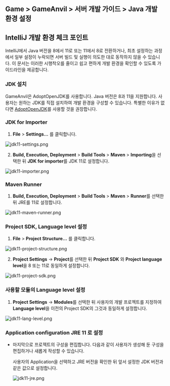 ## Game > GameAnvil > 서버 개발 가이드 > Java 개발 환경 설정



## IntelliJ 개발 환경 체크 포인트

IntelliJ에서 Java 버전을 8에서 11로 또는 11에서 8로 전환하거나, 최초 설정하는 과정에서 일부 설정이 누락되면 서버 빌드 및 실행이 의도한 대로 동작하지 않을 수 있습니다. 이 문서는 이러한 시행착오를 줄이고 쉽고 편하게 개발 환경을 확인할 수 있도록 가이드라인을 제공합니다.


### JDK 설치

GameAnvil은 AdoptOpenJDK를 사용합니다. Java 버전은 8과 11을 지원합니다. 사용자는 원하는 JDK를 직접 설치하여 개발 환경을 구성할 수 있습니다. 특별한 이유가 없다면 [AdoptOpenJDK](https://adoptopenjdk.net/)를 사용할 것을 권장합니다.



### JDK for Importer

1. **File** > **Settings...** 를 클릭합니다.



  ![jdk11-settings.png](https://static.toastoven.net/prod_gameanvil/images/jdk11-setting.png)



2. **Build, Execution, Deployment** > **Build Tools** > **Maven** > **Importing**을 선택한 뒤 **JDK for importer**를 JDK 11로 설정합니다.

  ![jdk11-importer.png](https://static.toastoven.net/prod_gameanvil/images/jdk11-importer.png)

  

### Maven Runner

1. **Build, Execution, Deployment** > **Build Tools** > **Maven** > **Runner**를 선택한 뒤 JRE를 11로 설정합니다.

  ![jdk11-maven-runner.png](https://static.toastoven.net/prod_gameanvil/images/jdk11-maven-runner.png)

  


### Project SDK, Language level 설정

1. **File** > **Project Structure...** 를 클릭합니다.

  ![jdk11-project-structure.png](https://static.toastoven.net/prod_gameanvil/images/jdk11-project-structure.png)


2. **Project Settings** -> **Project**를 선택한 뒤 **Project SDK** 와 **Project language level**을 8 또는 11로 동일하게 설정합니다.

  ![jdk11-project-sdk.png](https://static.toastoven.net/prod_gameanvil/images/jdk11-project-sdk.png)



### 사용할 모듈의 Language level 설정

1. **Project Settings** -> **Modules**를 선택한 뒤 사용자의 개발 프로젝트를 지정하여 **Language level**을 이전의 Project SDK의 그것과 동일하게 설정합니다.

  ![jdk11-lang-level.png](https://static.toastoven.net/prod_gameanvil/images/jdk11-lang-level.png)



### Application configuration JRE 11 로 설정

- 마지막으로 프로젝트의 구성을 편집합니다. 다음과 같이 사용자가 생성해 둔 구성을 편집하거나 새롭게 작성할 수 있습니다.

  사용자의 Application을 선택하고 JRE 버전을 확인한 뒤 앞서 설정한 JDK 버전과 같은 값으로 설정합니다.

  ![jdk11-jre.png](https://static.toastoven.net/prod_gameanvil/images/jdk11-jre.png)

